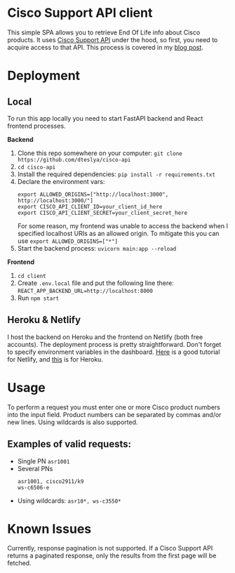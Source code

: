 # Cisco Support API client
This simple SPA allows you to retrieve End Of Life info about Cisco products. It uses [Cisco Support API](https://developer.cisco.com/site/support-apis/) under the hood, so first, you need to acquire access to that API. This process is covered in my [blog post](https://dteslya.engineer/using_cisco_support_api_with_postman/).

# Deployment
## Local
To run this app locally you need to start FastAPI backend and React frontend processes.

**Backend**  
1. Clone this repo somewhere on your computer: `git clone https://github.com/dteslya/cisco-api`
2. `cd cisco-api`
3. Install the required dependencies: `pip install -r requirements.txt`
4. Declare the environment vars:
   ```
   export ALLOWED_ORIGINS=["http://localhost:3000", http://localhost:3000/"]
   export CISCO_API_CLIENT_ID=your_client_id_here
   export CISCO_API_CLIENT_SECRET=your_client_secret_here
   ```
   For some reason, my frontend was unable to access the backend when I specified localhost URIs as an allowed origin. To mitigate this you can use `export ALLOWED_ORIGINS=["*"]`
5. Start the backend process: `uvicorn main:app --reload`

**Frontend**  
1. `cd client`
2. Create `.env.local` file and put the following line there: `REACT_APP_BACKEND_URL=http://localhost:8000`
3. Run `npm start`

## Heroku & Netlify
I host the backend on Heroku and the frontend on Netlify (both free accounts). The deployment process is pretty straightforward. Don't forget to specify environment variables in the dashboard. [Here](https://medium.com/better-programming/why-you-should-add-environment-variables-to-netlify-sites-bae57012cc74) is a good tutorial for Netlify, and [this](https://devcenter.heroku.com/articles/config-vars) is for Heroku.

# Usage
To perform a request you must enter one or more Cisco product numbers into the input field. Product numbers can be separated by commas and/or new lines. Using wildcards is also supported.
## Examples of valid requests:
* Single PN
  `asr1001`
* Several PNs
  ```
  asr1001, cisco2911/k9
  ws-c6506-e
  ```
* Using wildcards:
  `asr10*, ws-c3550*`

# Known Issues
Currently, response pagination is not supported. If a Cisco Support API returns a paginated response, only the results from the first page will be fetched.
